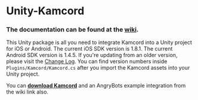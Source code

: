Unity-Kamcord
=============

<h3>The documentation can be found at the <a href="https://github.com/kamcord/Unity-Kamcord/wiki">wiki</a>.</h3>

This Unity package is all you need to integrate Kamcord into a Unity project for iOS or Android. The current iOS SDK version is 1.8.1. The current Android SDK version is 1.4.5. If you're updating from an older version, please visit the <a href="https://github.com/kamcord/Unity-Kamcord/wiki/Change-Log">Change Log</a>. You can find version numbers inside <code>Plugins/Kamcord/Kamcord.cs</code> after you import the Kamcord assets into your Unity project.

You can <b><a href="https://github.com/kamcord/Unity-Kamcord/wiki/Download">download Kamcord</a></b> and an AngryBots example integration from the wiki link also.

